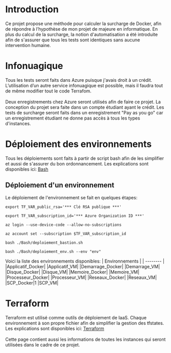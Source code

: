 # Introduction
Ce projet propose une méthode pour calculer la surcharge de Docker, afin de répondre à l’hypothèse de mon projet de majeure en informatique. En plus du calcul de la surcharge, la notion d'automatisation a été introduite afin de s'assurer que tous les tests sont identiques sans aucune intervention humaine. 

# Infonuagique
Tous les tests seront faits dans Azure puisque j'avais droit à un crédit. L’utilisation d’un autre service infonuagique est possible, mais il faudra tout de même modifier tout le code Terrafom.
<br><br>
Deux enregistrements chez Azure seront utilisés afin de faire ce projet. La conception du projet sera faite dans un compte étudiant ayant le crédit. Les tests de surcharge seront faits dans un enregistrement "Pay as you go" car un enregistrement étudiant ne donne pas accès à tous les types d'instances. 

# Déploiement des environnements
Tous les déploiements sont faits à partir de script bash afin de les simplifier et aussi de s'assurer du bon ordonnancement. Les explications sont disponibles ici: [Bash](Bash.md)

## Déploiement d'un environnement
Le déploiement de l'environnement se fait en quelques étapes:
<br>
```
export TF_VAR_public_rsa='*** Clé RSA publique ***'

export TF_VAR_subscription_id='*** Azure Organization ID ***'

az login --use-device-code --allow-no-subscriptions

az account set --subscription $TF_VAR_subscription_id

bash ./Bash/deploiement_bastion.sh

bash ./Bash/deploiement_env.sh --env "env"
```
Voici la liste des environnements disponibles:
| Environnements |
| -------- |
|Applicatif_Docker|
|Applicatif_VM|
|Demarrage_Docker|
|Demarrage_VM|
|Disque_Docker|
|Disque_VM|
|Memoire_Docker|
|Memoire_VM|
|Processeur_Docker|
|Processeur_VM|
|Reseaux_Docker|
|Reseaux_VM|
|SCP_Docker|1
|SCP_VM|


# Terraform
Terraform est utilisé comme outils de déploiement de IaaS. Chaque environnement à son propre fichier afin de simplifier la gestion des tfstates. Les explications sont disponibles ici: [Terraform](Terraform.md) 
<br><br>
Cette page contient aussi les informations de toutes les instances qui seront utilisées dans le cadre de ce projet. 
